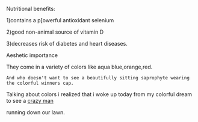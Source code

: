 Nutritional benefits:

1)contains a p[owerful antioxidant selenium

2)good non-animal source of vitamin D

3)decreases risk of diabetes and heart diseases.

Aeshetic importance

They come in a variety of colors like aqua blue,orange,red.

	And who doesn't want to see a beautifully sitting saprophyte wearing the colorful winners cap.

Talking about colors i realized that i woke up today from my colorful dream to see a [crazy man](../../crazy/crazy.md)

running down our lawn.

